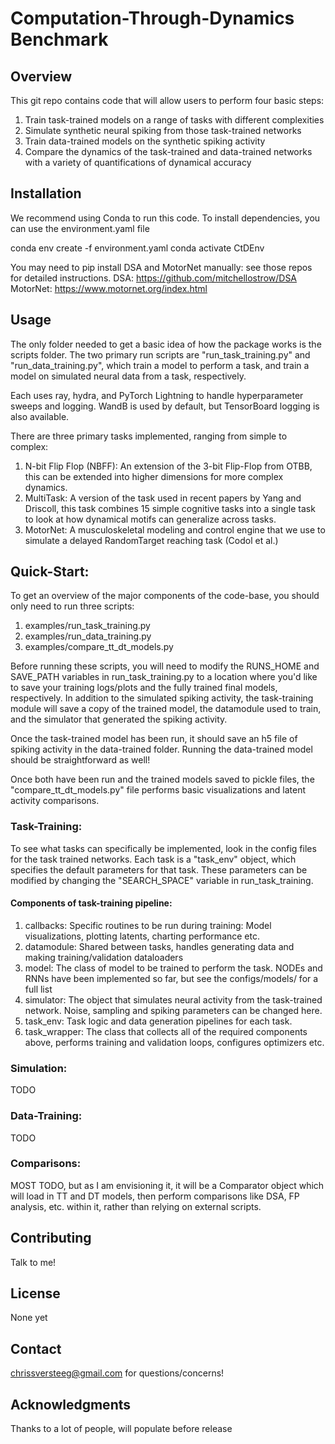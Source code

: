 # Computation-Through-Dynamics Benchmark

## Overview
This git repo contains code that will allow users to perform four basic steps:
1. Train task-trained models on a range of tasks with different complexities
2. Simulate synthetic neural spiking from those task-trained networks
3. Train data-trained models on the synthetic spiking activity
4. Compare the dynamics of the task-trained and data-trained networks with a variety of quantifications of dynamical accuracy

## Installation
We recommend using Conda to run this code.
To install dependencies, you can use the environment.yaml file

conda env create -f environment.yaml
conda activate CtDEnv

You may need to pip install DSA and MotorNet manually: see those repos for detailed instructions.
DSA: https://github.com/mitchellostrow/DSA
MotorNet: https://www.motornet.org/index.html

## Usage
The only folder needed to get a basic idea of how the package works is the scripts folder.
The two primary run scripts are "run_task_training.py" and "run_data_training.py", which train a model to perform a task, and train a model on simulated neural data from a task, respectively.

Each uses ray, hydra, and PyTorch Lightning to handle hyperparameter sweeps and logging. WandB is used by default, but TensorBoard logging is also available.

There are three primary tasks implemented, ranging from simple to complex:
1. N-bit Flip Flop (NBFF): An extension of the 3-bit Flip-Flop from OTBB, this can be extended into higher dimensions for more complex dynamics.
2. MultiTask: A version of the task used in recent papers by Yang and Driscoll, this task combines 15 simple cognitive tasks into a single task to look at how dynamical motifs can generalize across tasks.
3. MotorNet: A musculoskeletal modeling and control engine that we use to simulate a delayed RandomTarget reaching task (Codol et al.)

## Quick-Start:
To get an overview of the major components of the code-base, you should only need to run three scripts:
1. examples/run_task_training.py
2. examples/run_data_training.py
3. examples/compare_tt_dt_models.py

Before running these scripts, you will need to modify the RUNS_HOME and SAVE_PATH variables in run_task_training.py to a location where you'd like to save your training logs/plots and the fully trained final models, respectively. In addition to the simulated spiking activity, the task-training module will save a copy of the trained model, the datamodule used to train, and the simulator that generated the spiking activity.

Once the task-trained model has been run, it should save an h5 file of spiking activity in the data-trained folder. Running the data-trained model should be straightforward as well!

Once both have been run and the trained models saved to pickle files, the "compare_tt_dt_models.py" file performs basic visualizations and latent activity comparisons.




### Task-Training:
To see what tasks can specifically be implemented, look in the config files for the task trained networks. Each task is a "task_env" object, which specifies the default parameters for that task. These parameters can be modified by changing the "SEARCH_SPACE" variable in run_task_training.

#### Components of task-training pipeline:
1. callbacks: Specific routines to be run during training: Model visualizations, plotting latents, charting performance etc.
2. datamodule: Shared between tasks, handles generating data and making training/validation dataloaders
3. model: The class of model to be trained to perform the task. NODEs and RNNs have been implemented so far, but see the configs/models/ for a full list
4. simulator: The object that simulates neural activity from the task-trained network. Noise, sampling and spiking parameters can be changed here.
5. task_env: Task logic and data generation pipelines for each task.
6. task_wrapper: The class that collects all of the required components above, performs training and validation loops, configures optimizers etc.

### Simulation:
TODO

### Data-Training:
TODO

### Comparisons:
MOST TODO, but as I am envisioning it, it will be a Comparator object which will load in TT and DT models, then perform comparisons like DSA, FP analysis, etc. within it, rather than relying on external scripts.


## Contributing
Talk to me!

## License
None yet

## Contact
chrissversteeg@gmail.com for questions/concerns!

## Acknowledgments
Thanks to a lot of people, will populate before release
